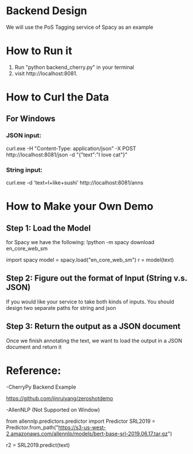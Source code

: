 # Backend Design

We will use the PoS Tagging service of Spacy as an example


# How to Run it

1) Run "python backend_cherry.py" in your terminal 
2) visit http://localhost:8081.

# How to Curl the Data

## For Windows

### JSON input:
curl.exe -H "Content-Type: application/json" -X POST http://localhost:8081/json -d "{"text":"I love cat"}"

### String input:
curl.exe -d 'text=I+like+sushi' http://localhost:8081/anns

# How to Make your Own Demo
## Step 1: Load the Model

for Spacy we have the following:
!python -m spacy download en_core_web_sm

import spacy
model = spacy.load("en_core_web_sm")
r = model(text)

## Step 2: Figure out the format of Input (String v.s. JSON)

If you would like your service to take both kinds of inputs. You should design two separate paths for string and json

## Step 3: Return the output as a JSON document

Once we finish annotating the text, we want to load the output in a JSON document and return it


# Reference:

-CherryPy Backend Example

https://github.com/jinruiyang/zeroshotdemo

-AllenNLP (Not Supported on Window)

from allennlp.predictors.predictor import Predictor
SRL2019 = Predictor.from_path("https://s3-us-west-2.amazonaws.com/allennlp/models/bert-base-srl-2019.06.17.tar.gz")

r2 = SRL2019.predict(text)
